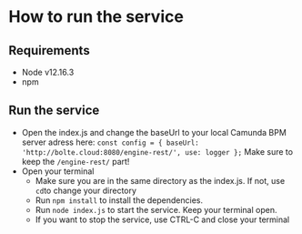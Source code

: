 # How to run the service
## Requirements
- Node v12.16.3
- npm

## Run the service
- Open the index.js and change the baseUrl to your local Camunda BPM server adress here: `const config = { baseUrl: 'http://bolte.cloud:8080/engine-rest/', use: logger };` Make sure to keep the `/engine-rest/` part!
- Open your terminal
    - Make sure you are in the same directory as the index.js. If not, use `cd`to change your directory
    - Run `npm install` to install the dependencies.
    - Run `node index.js` to start the service. Keep your terminal open.
    - If you want to stop the service, use CTRL-C and close your terminal